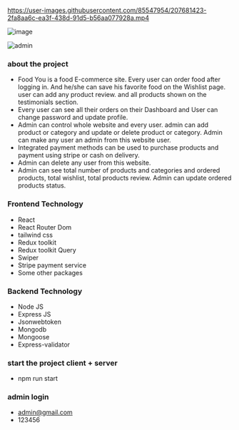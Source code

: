 

https://user-images.githubusercontent.com/85547954/207681423-2fa8aa6c-ea3f-438d-91d5-b56aa077928a.mp4



![image](https://user-images.githubusercontent.com/85547954/204611592-2fcc1e01-8df3-41c5-9be1-13b1112ac196.png)


![admin](https://user-images.githubusercontent.com/85547954/204611841-87769194-0ebd-4ab0-80d0-bbd347e333ec.png)

### about the project

- Food You is a food E-commerce site. Every user can order food after logging in. And he/she can save his favorite food on the Wishlist page.
user can add any product review. and all products shown on the testimonials section. 
- Every user can see all their orders on their Dashboard and User can change password and update profile.
- Admin can control whole website and every user. admin can add product or category and update or delete product or category. Admin can make any user an admin from this website user.
- Integrated payment methods can be used to purchase products and payment using stripe or cash on delivery.
- Admin can delete any user from this website.
- Admin can see total number of products and categories and ordered products, total wishlist, total products review. Admin can update ordered products status. 

### Frontend Technology

- React
- React Router Dom
- tailwind css
- Redux toolkit
- Redux toolkit Query
- Swiper 
- Stripe payment service
- Some other packages

### Backend Technology

- Node JS
- Express JS
- Jsonwebtoken
- Mongodb
- Mongoose
- Express-validator

### start the project client + server
- npm run start

### admin login 
- admin@gmail.com
- 123456

